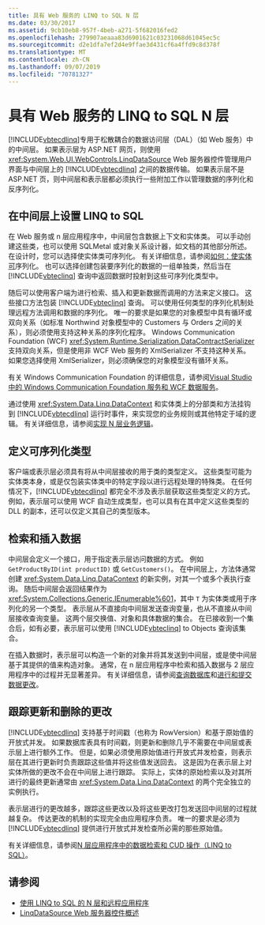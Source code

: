 ```yaml
---
title: 具有 Web 服务的 LINQ to SQL N 层
ms.date: 03/30/2017
ms.assetid: 9cb10eb8-957f-4beb-a271-5f682016fed2
ms.openlocfilehash: 279907aeaaa83d6901621c03231068d61045ec5c
ms.sourcegitcommit: d2e1dfa7ef2d4e9ffae3d431cf6a4ffd9c8d378f
ms.translationtype: MT
ms.contentlocale: zh-CN
ms.lasthandoff: 09/07/2019
ms.locfileid: "70781327"
---
```

# <a name="linq-to-sql-n-tier-with-web-services"></a>具有 Web 服务的 LINQ to SQL N 层
[!INCLUDE[vbtecdlinq](../../../../../../includes/vbtecdlinq-md.md)]专用于松散耦合的数据访问层（DAL）（如 Web 服务）中的中间层。 如果表示层为 ASP.NET 网页，则使用 <xref:System.Web.UI.WebControls.LinqDataSource> Web 服务器控件管理用户界面与中间层上的 [!INCLUDE[vbtecdlinq](../../../../../../includes/vbtecdlinq-md.md)] 之间的数据传输。 如果表示层不是 ASP.NET 页，则中间层和表示层都必须执行一些附加工作以管理数据的序列化和反序列化。  
  
## <a name="setting-up-linq-to-sql-on-the-middle-tier"></a>在中间层上设置 LINQ to SQL  
 在 Web 服务或 n 层应用程序中，中间层包含数据上下文和实体类。 可以手动创建这些类，也可以使用 SQLMetal 或对象关系设计器，如文档的其他部分所述。 在设计时，您可以选择使实体类可序列化。 有关详细信息，请参阅[如何：使实体可](how-to-make-entities-serializable.md)序列化。 也可以选择创建包装要序列化的数据的一组单独类，然后当在 [!INCLUDE[vbteclinq](../../../../../../includes/vbteclinq-md.md)] 查询中返回数据时投射到这些可序列化类型中。  
  
 随后可以使用客户端为进行检索、插入和更新数据而调用的方法来定义接口。 这些接口方法包装 [!INCLUDE[vbteclinq](../../../../../../includes/vbteclinq-md.md)] 查询。 可以使用任何类型的序列化机制处理远程方法调用和数据的序列化。 唯一的要求是如果您的对象模型中具有循环或双向关系（如标准 Northwind 对象模型中的 Customers 与 Orders 之间的关系），则必须使用支持这种关系的序列化程序。 Windows Communication Foundation (WCF) <xref:System.Runtime.Serialization.DataContractSerializer> 支持双向关系，但是使用非 WCF Web 服务的 XmlSerializer 不支持这种关系。 如果您选择使用 XmlSerializer，则必须确保您的对象模型没有循环关系。  
  
 有关 Windows Communication Foundation 的详细信息，请参阅[Visual Studio 中的 Windows Communication Foundation 服务和 WCF 数据服务](/visualstudio/data-tools/windows-communication-foundation-services-and-wcf-data-services-in-visual-studio)。  
  
 通过使用 <xref:System.Data.Linq.DataContext> 和实体类上的分部类和方法挂钩到 [!INCLUDE[vbtecdlinq](../../../../../../includes/vbtecdlinq-md.md)] 运行时事件，来实现您的业务规则或其他特定于域的逻辑。 有关详细信息，请参阅[实现 N 层业务逻辑](implementing-business-logic-linq-to-sql.md)。  
  
## <a name="defining-the-serializable-types"></a>定义可序列化类型  
 客户端或表示层必须具有将从中间层接收的用于类的类型定义。 这些类型可能为实体类本身，或是仅包装实体类中的特定字段以进行远程处理的特殊类。 在任何情况下，[!INCLUDE[vbtecdlinq](../../../../../../includes/vbtecdlinq-md.md)] 都完全不涉及表示层获取这些类型定义的方式。 例如，表示层可以使用 WCF 自动生成类型，也可以具有在其中定义这些类型的 DLL 的副本，还可以仅定义其自己的类型版本。  
  
## <a name="retrieving-and-inserting-data"></a>检索和插入数据  
 中间层会定义一个接口，用于指定表示层访问数据的方式。 例如 `GetProductByID(int productID)` 或 `GetCustomers()`。 在中间层上，方法体通常创建 <xref:System.Data.Linq.DataContext> 的新实例，对其一个或多个表执行查询。 随后中间层会返回结果作为 <xref:System.Collections.Generic.IEnumerable%601>，其中 `T` 为实体类或用于序列化的另一个类型。 表示层从不直接向中间层发送查询变量，也从不直接从中间层接收查询变量。 这两个层交换值、对象和具体数据的集合。 在已接收到一个集合后，如有必要，表示层可以使用 [!INCLUDE[vbteclinq](../../../../../../includes/vbteclinq-md.md)] to Objects 查询该集合。  
  
 在插入数据时，表示层可以构造一个新的对象并将其发送到中间层，或是使中间层基于其提供的值来构造对象。 通常，在 n 层应用程序中检索和插入数据与 2 层应用程序中的过程并无显著差异。 有关详细信息，请参阅[查询数据库](querying-the-database.md)和[进行和提交数据更改](making-and-submitting-data-changes.md)。  
  
## <a name="tracking-changes-for-updates-and-deletes"></a>跟踪更新和删除的更改  
 [!INCLUDE[vbtecdlinq](../../../../../../includes/vbtecdlinq-md.md)] 支持基于时间戳（也称为 RowVersion）和基于原始值的开放式并发。 如果数据库表具有时间戳，则更新和删除几乎不需要在中间层或表示层上进行额外工作。 但是，如果必须使用原始值进行开放式并发检查，则表示层在其进行更新时负责跟踪这些值并将这些值发送回去。 这是因为在表示层上对实体所做的更改不会在中间层上进行跟踪。 实际上，实体的原始检索以及对其所进行的最终更新通常由 <xref:System.Data.Linq.DataContext> 的两个完全独立的实例执行。  
  
 表示层进行的更改越多，跟踪这些更改以及将这些更改打包发送回中间层的过程就越复杂。 传达更改的机制的实现完全由应用程序负责。 唯一的要求是必须为 [!INCLUDE[vbtecdlinq](../../../../../../includes/vbtecdlinq-md.md)] 提供进行开放式并发检查所必需的那些原始值。  
  
 有关详细信息，请参阅[N 层应用程序中的数据检索和 CUD 操作（LINQ to SQL）](data-retrieval-and-cud-operations-in-n-tier-applications.md)。  
  
## <a name="see-also"></a>请参阅

- [使用 LINQ to SQL 的 N 层和远程应用程序](n-tier-and-remote-applications-with-linq-to-sql.md)
- [LinqDataSource Web 服务器控件概述](https://docs.microsoft.com/previous-versions/aspnet/bb547113(v=vs.100))
